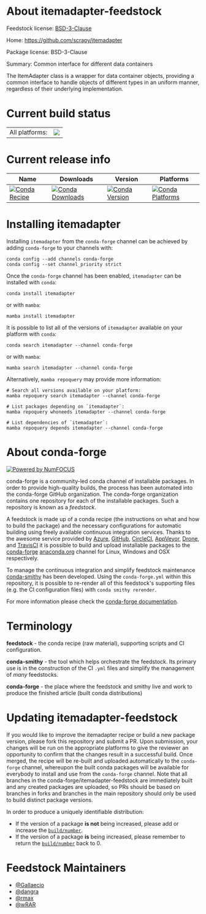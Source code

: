 About itemadapter-feedstock
===========================

Feedstock license: [BSD-3-Clause](https://github.com/conda-forge/itemadapter-feedstock/blob/main/LICENSE.txt)

Home: https://github.com/scrapy/itemadapter

Package license: BSD-3-Clause

Summary: Common interface for different data containers

The ItemAdapter class is a wrapper for data container objects, providing a
common interface to handle objects of different types in an uniform manner,
regardless of their underlying implementation.


Current build status
====================


<table><tr><td>All platforms:</td>
    <td>
      <a href="https://dev.azure.com/conda-forge/feedstock-builds/_build/latest?definitionId=10193&branchName=main">
        <img src="https://dev.azure.com/conda-forge/feedstock-builds/_apis/build/status/itemadapter-feedstock?branchName=main">
      </a>
    </td>
  </tr>
</table>

Current release info
====================

| Name | Downloads | Version | Platforms |
| --- | --- | --- | --- |
| [![Conda Recipe](https://img.shields.io/badge/recipe-itemadapter-green.svg)](https://anaconda.org/conda-forge/itemadapter) | [![Conda Downloads](https://img.shields.io/conda/dn/conda-forge/itemadapter.svg)](https://anaconda.org/conda-forge/itemadapter) | [![Conda Version](https://img.shields.io/conda/vn/conda-forge/itemadapter.svg)](https://anaconda.org/conda-forge/itemadapter) | [![Conda Platforms](https://img.shields.io/conda/pn/conda-forge/itemadapter.svg)](https://anaconda.org/conda-forge/itemadapter) |

Installing itemadapter
======================

Installing `itemadapter` from the `conda-forge` channel can be achieved by adding `conda-forge` to your channels with:

```
conda config --add channels conda-forge
conda config --set channel_priority strict
```

Once the `conda-forge` channel has been enabled, `itemadapter` can be installed with `conda`:

```
conda install itemadapter
```

or with `mamba`:

```
mamba install itemadapter
```

It is possible to list all of the versions of `itemadapter` available on your platform with `conda`:

```
conda search itemadapter --channel conda-forge
```

or with `mamba`:

```
mamba search itemadapter --channel conda-forge
```

Alternatively, `mamba repoquery` may provide more information:

```
# Search all versions available on your platform:
mamba repoquery search itemadapter --channel conda-forge

# List packages depending on `itemadapter`:
mamba repoquery whoneeds itemadapter --channel conda-forge

# List dependencies of `itemadapter`:
mamba repoquery depends itemadapter --channel conda-forge
```


About conda-forge
=================

[![Powered by
NumFOCUS](https://img.shields.io/badge/powered%20by-NumFOCUS-orange.svg?style=flat&colorA=E1523D&colorB=007D8A)](https://numfocus.org)

conda-forge is a community-led conda channel of installable packages.
In order to provide high-quality builds, the process has been automated into the
conda-forge GitHub organization. The conda-forge organization contains one repository
for each of the installable packages. Such a repository is known as a *feedstock*.

A feedstock is made up of a conda recipe (the instructions on what and how to build
the package) and the necessary configurations for automatic building using freely
available continuous integration services. Thanks to the awesome service provided by
[Azure](https://azure.microsoft.com/en-us/services/devops/), [GitHub](https://github.com/),
[CircleCI](https://circleci.com/), [AppVeyor](https://www.appveyor.com/),
[Drone](https://cloud.drone.io/welcome), and [TravisCI](https://travis-ci.com/)
it is possible to build and upload installable packages to the
[conda-forge](https://anaconda.org/conda-forge) [anaconda.org](https://anaconda.org/)
channel for Linux, Windows and OSX respectively.

To manage the continuous integration and simplify feedstock maintenance
[conda-smithy](https://github.com/conda-forge/conda-smithy) has been developed.
Using the ``conda-forge.yml`` within this repository, it is possible to re-render all of
this feedstock's supporting files (e.g. the CI configuration files) with ``conda smithy rerender``.

For more information please check the [conda-forge documentation](https://conda-forge.org/docs/).

Terminology
===========

**feedstock** - the conda recipe (raw material), supporting scripts and CI configuration.

**conda-smithy** - the tool which helps orchestrate the feedstock.
                   Its primary use is in the construction of the CI ``.yml`` files
                   and simplify the management of *many* feedstocks.

**conda-forge** - the place where the feedstock and smithy live and work to
                  produce the finished article (built conda distributions)


Updating itemadapter-feedstock
==============================

If you would like to improve the itemadapter recipe or build a new
package version, please fork this repository and submit a PR. Upon submission,
your changes will be run on the appropriate platforms to give the reviewer an
opportunity to confirm that the changes result in a successful build. Once
merged, the recipe will be re-built and uploaded automatically to the
`conda-forge` channel, whereupon the built conda packages will be available for
everybody to install and use from the `conda-forge` channel.
Note that all branches in the conda-forge/itemadapter-feedstock are
immediately built and any created packages are uploaded, so PRs should be based
on branches in forks and branches in the main repository should only be used to
build distinct package versions.

In order to produce a uniquely identifiable distribution:
 * If the version of a package **is not** being increased, please add or increase
   the [``build/number``](https://docs.conda.io/projects/conda-build/en/latest/resources/define-metadata.html#build-number-and-string).
 * If the version of a package **is** being increased, please remember to return
   the [``build/number``](https://docs.conda.io/projects/conda-build/en/latest/resources/define-metadata.html#build-number-and-string)
   back to 0.

Feedstock Maintainers
=====================

* [@Gallaecio](https://github.com/Gallaecio/)
* [@dangra](https://github.com/dangra/)
* [@rmax](https://github.com/rmax/)
* [@wRAR](https://github.com/wRAR/)

